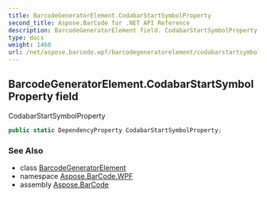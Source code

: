 ```yaml
---
title: BarcodeGeneratorElement.CodabarStartSymbolProperty
second_title: Aspose.BarCode for .NET API Reference
description: BarcodeGeneratorElement field. CodabarStartSymbolProperty
type: docs
weight: 1460
url: /net/aspose.barcode.wpf/barcodegeneratorelement/codabarstartsymbolproperty/
---
```

## BarcodeGeneratorElement.CodabarStartSymbolProperty field

CodabarStartSymbolProperty

```csharp
public static DependencyProperty CodabarStartSymbolProperty;
```

### See Also

* class [BarcodeGeneratorElement](../)
* namespace [Aspose.BarCode.WPF](../../barcodegeneratorelement/)
* assembly [Aspose.BarCode](../../../)


